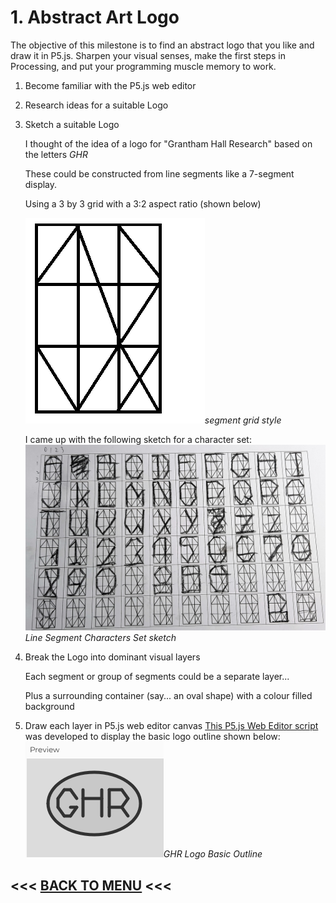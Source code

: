 # 1. Abstract Art Logo
The objective of this milestone is to find an abstract logo that you like and draw it in P5.js. Sharpen your visual senses, make the first steps in Processing, and put your programming muscle memory to work.
1. Become familiar with the P5.js web editor
2. Research ideas for a suitable Logo
3. Sketch a suitable Logo
   
   I thought of the idea of a logo for "Grantham Hall Research" based on the letters *GHR*
   
   These could be constructed from line segments like a 7-segment display.
   
   Using a 3 by 3 grid with a 3:2 aspect ratio (shown below)
   
   ![3 by 3 grid](SegmentStyle3.png)_segment grid style_
   
   I came up with the following sketch for a character set:
   ![Line segment character set sketch](LineSegmentChars.jpg)_Line Segment Characters Set sketch_
   
4. Break the Logo into dominant visual layers
   
   Each segment or group of segments could be a separate layer...
   
   Plus a surrounding container (say... an oval shape) with a colour filled background
   
5. Draw each layer in P5.js web editor canvas
   [This P5.js Web Editor script](GHR_logo_p5_js.txt) was developed to display the basic logo outline shown below:
   ![GHR log  Basic outline](GHRlogoDrawing.png)_GHR Logo Basic Outline_



## <<< [BACK TO MENU](../README.md) <<<